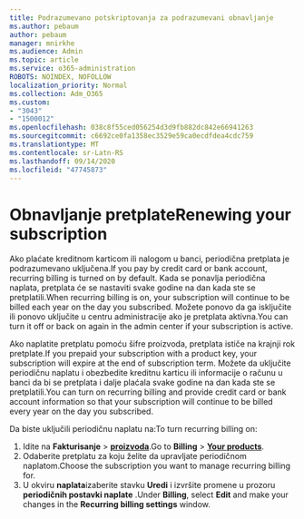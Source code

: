 ```yaml
---
title: Podrazumevano potskriptovanja za podrazumevani obnavljanje
ms.author: pebaum
author: pebaum
manager: mnirkhe
ms.audience: Admin
ms.topic: article
ms.service: o365-administration
ROBOTS: NOINDEX, NOFOLLOW
localization_priority: Normal
ms.collection: Adm_O365
ms.custom:
- "3043"
- "1500012"
ms.openlocfilehash: 038c8f55ced056254d3d9fb882dc842e66941263
ms.sourcegitcommit: c6692ce0fa1358ec3529e59ca0ecdfdea4cdc759
ms.translationtype: MT
ms.contentlocale: sr-Latn-RS
ms.lasthandoff: 09/14/2020
ms.locfileid: "47745873"
---
```

# <a name="renewing-your-subscription"></a><span data-ttu-id="f91c9-102">Obnavljanje pretplate</span><span class="sxs-lookup"><span data-stu-id="f91c9-102">Renewing your subscription</span></span>

<span data-ttu-id="f91c9-103">Ako plaćate kreditnom karticom ili nalogom u banci, periodična pretplata je podrazumevano uključena.</span><span class="sxs-lookup"><span data-stu-id="f91c9-103">If you pay by credit card or bank account, recurring billing is turned on by default.</span></span> <span data-ttu-id="f91c9-104">Kada se ponavlja periodična naplata, pretplata će se nastaviti svake godine na dan kada ste se pretplatili.</span><span class="sxs-lookup"><span data-stu-id="f91c9-104">When recurring billing is on, your subscription will continue to be billed each year on the day you subscribed.</span></span> <span data-ttu-id="f91c9-105">Možete ponovo da ga isključite ili ponovo uključite u centru administracije ako je pretplata aktivna.</span><span class="sxs-lookup"><span data-stu-id="f91c9-105">You can turn it off or back on again in the admin center if your subscription is active.</span></span>

<span data-ttu-id="f91c9-106">Ako naplatite pretplatu pomoću šifre proizvoda, pretplata ističe na krajnji rok pretplate.</span><span class="sxs-lookup"><span data-stu-id="f91c9-106">If you prepaid your subscription with a product key, your subscription will expire at the end of subscription term.</span></span> <span data-ttu-id="f91c9-107">Možete da uključite periodičnu naplatu i obezbedite kreditnu karticu ili informacije o računu u banci da bi se pretplata i dalje plaćala svake godine na dan kada ste se pretplatili.</span><span class="sxs-lookup"><span data-stu-id="f91c9-107">You can turn on recurring billing and provide credit card or bank account information so that your subscription will continue to be billed every year on the day you subscribed.</span></span>

<span data-ttu-id="f91c9-108">Da biste uključili periodičnu naplatu na:</span><span class="sxs-lookup"><span data-stu-id="f91c9-108">To turn recurring billing on:</span></span> 

1. <span data-ttu-id="f91c9-109">Idite na **Fakturisanje**  >  **[proizvoda](https://go.microsoft.com/fwlink/p/?linkid=842054)**.</span><span class="sxs-lookup"><span data-stu-id="f91c9-109">Go to **Billing** > **[Your products](https://go.microsoft.com/fwlink/p/?linkid=842054)**.</span></span>
2. <span data-ttu-id="f91c9-110">Odaberite pretplatu za koju želite da upravljate periodičnom naplatom.</span><span class="sxs-lookup"><span data-stu-id="f91c9-110">Choose the subscription you want to manage recurring billing for.</span></span>
3. <span data-ttu-id="f91c9-111">U okviru **naplata**izaberite stavku **Uredi** i izvršite promene u prozoru **periodičnih postavki naplate** .</span><span class="sxs-lookup"><span data-stu-id="f91c9-111">Under **Billing**, select **Edit** and make your changes in the **Recurring billing settings** window.</span></span> 